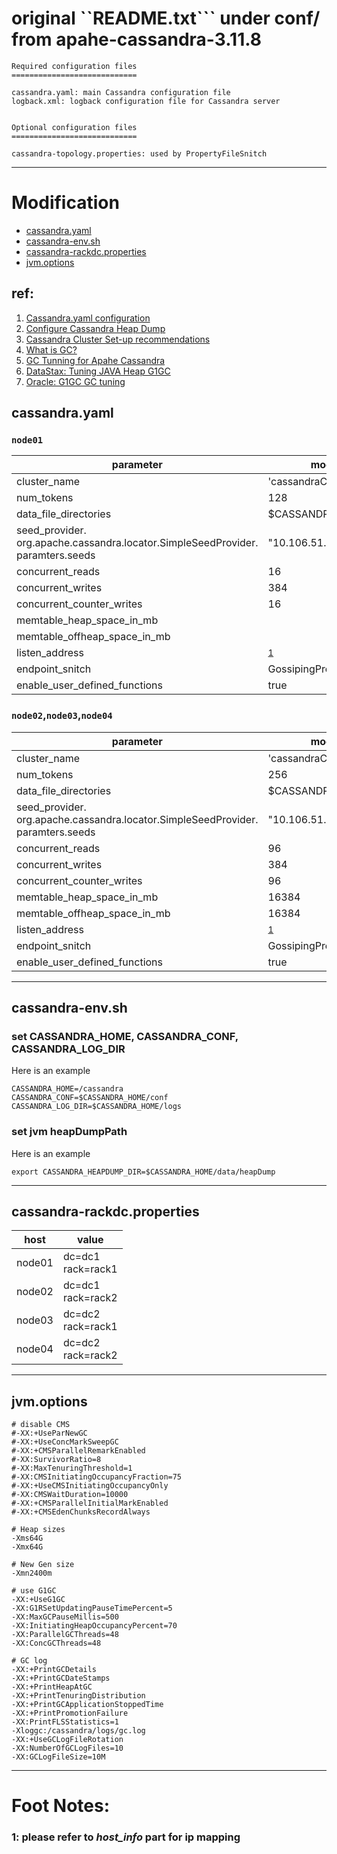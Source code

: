 # original ``README.txt``` under conf/ from apahe-cassandra-3.11.8
```
Required configuration files
============================

cassandra.yaml: main Cassandra configuration file
logback.xml: logback configuration file for Cassandra server


Optional configuration files
============================

cassandra-topology.properties: used by PropertyFileSnitch
```
---
# Modification
* [cassandra.yaml](#cassandra-yaml)
* [cassandra-env.sh](#cassandra-env-sh)
* [cassandra-rackdc.properties](#cassandra-rackdc-properties)
* [jvm.options](#jvm-options)


## ref:
1. [Cassandra.yaml configuration](https://docs.datastax.com/en/cassandra-oss/3.x/cassandra/configuration/configCassandra_yaml.html)
2. [Configure Cassandra Heap Dump](https://docs.datastax.com/en/ddac/doc/datastax_enterprise/config/configHeapDump.html)
3. [Cassandra Cluster Set-up recommendations](https://thelastpickle.com/blog/2019/01/30/new-cluster-recommendations.html)
4. [What is GC?](https://blog.51cto.com/sunbean/768034)
5. [GC Tunning for Apahe Cassandra](https://thelastpickle.com/blog/2018/04/11/gc-tuning.html)
6. [DataStax: Tuning JAVA Heap G1GC](https://docs.datastax.com/en/cassandra-oss/3.x/cassandra/operations/opsTuneJVM.html#opsTuneJVM__tuning-the-java-heap)
7. [Oracle: G1GC GC tuning](https://www.oracle.com/technical-resources/articles/java/g1gc.html)



## cassandra.yaml
### ```node01```
parameter | modified value   
----------| ---------------
cluster_name| 'cassandraCluster'
num_tokens| 128
data_file_directories| $CASSANDRA_HOME/data/data
seed_provider.<br>org.apache.cassandra.locator.SimpleSeedProvider.<br>paramters.seeds | "10.106.51.152,10.106.51.150" 
concurrent_reads | 16
concurrent_writes | 384
concurrent_counter_writes | 16
memtable_heap_space_in_mb | 
memtable_offheap_space_in_mb | 
listen_address| <sup>[1](#footnote1)</sup>
endpoint_snitch | GossipingPropertyFileSnitch
enable_user_defined_functions | true

### ```node02```,```node03```,```node04```
parameter | modified value
----------| ---------------
cluster_name| 'cassandraCluster'
num_tokens| 256
data_file_directories| $CASSANDRA_HOME/data/data
seed_provider.<br>org.apache.cassandra.locator.SimpleSeedProvider.<br>paramters.seeds | "10.106.51.152,10.106.51.150"
concurrent_reads | 96
concurrent_writes | 384
concurrent_counter_writes | 96
memtable_heap_space_in_mb | 16384
memtable_offheap_space_in_mb | 16384
listen_address | <sup>[1](#footnote1)</sup>
endpoint_snitch | GossipingPropertyFileSnitch
enable_user_defined_functions | true

---
## cassandra-env.sh
### set **CASSANDRA_HOME**, **CASSANDRA_CONF**, **CASSANDRA_LOG_DIR**
Here is an example
``` shell
CASSANDRA_HOME=/cassandra
CASSANDRA_CONF=$CASSANDRA_HOME/conf
CASSANDRA_LOG_DIR=$CASSANDRA_HOME/logs
```
### set jvm heapDumpPath
Here is an example
``` shell
export CASSANDRA_HEAPDUMP_DIR=$CASSANDRA_HOME/data/heapDump
```

---
## cassandra-rackdc.properties
host | value
-----|------
node01 | dc=dc1<br>rack=rack1
node02 | dc=dc1<br>rack=rack2
node03 | dc=dc2<br>rack=rack1
node04 | dc=dc2<br>rack=rack2

---
## jvm.options
``` shell
# disable CMS
#-XX:+UseParNewGC
#-XX:+UseConcMarkSweepGC
#-XX:+CMSParallelRemarkEnabled
#-XX:SurvivorRatio=8
#-XX:MaxTenuringThreshold=1
#-XX:CMSInitiatingOccupancyFraction=75
#-XX:+UseCMSInitiatingOccupancyOnly
#-XX:CMSWaitDuration=10000
#-XX:+CMSParallelInitialMarkEnabled
#-XX:+CMSEdenChunksRecordAlways

# Heap sizes
-Xms64G
-Xmx64G

# New Gen size
-Xmn2400m

# use G1GC
-XX:+UseG1GC
-XX:G1RSetUpdatingPauseTimePercent=5
-XX:MaxGCPauseMillis=500
-XX:InitiatingHeapOccupancyPercent=70
-XX:ParallelGCThreads=48
-XX:ConcGCThreads=48

# GC log
-XX:+PrintGCDetails
-XX:+PrintGCDateStamps
-XX:+PrintHeapAtGC
-XX:+PrintTenuringDistribution
-XX:+PrintGCApplicationStoppedTime
-XX:+PrintPromotionFailure
-XX:PrintFLSStatistics=1
-Xloggc:/cassandra/logs/gc.log
-XX:+UseGCLogFileRotation
-XX:NumberOfGCLogFiles=10
-XX:GCLogFileSize=10M
```


---
# Foot Notes:
### 1:  <a name="footnote1">please refer to *host_info* part for ip mapping</a>
